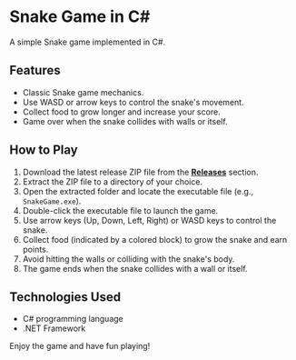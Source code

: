 # Snake Game in C#

A simple Snake game implemented in C#.

## Features

- Classic Snake game mechanics.
- Use WASD or arrow keys to control the snake's movement.
- Collect food to grow longer and increase your score.
- Game over when the snake collides with walls or itself.

## How to Play

1. Download the latest release ZIP file from the **[Releases](https://github.com/Andrew-Neely-82/c-sharp-snake-game/releases/tag/snake-game-C%23)** section.
2. Extract the ZIP file to a directory of your choice.
3. Open the extracted folder and locate the executable file (e.g., `SnakeGame.exe`).
4. Double-click the executable file to launch the game.
5. Use arrow keys (Up, Down, Left, Right) or WASD keys to control the snake.
6. Collect food (indicated by a colored block) to grow the snake and earn points.
7. Avoid hitting the walls or colliding with the snake's body.
8. The game ends when the snake collides with a wall or itself.

## Technologies Used

- C# programming language
- .NET Framework

Enjoy the game and have fun playing!
